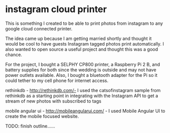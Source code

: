 # instagram cloud printer

This is something I created to be able to print photos from instagram to any google cloud connected printer.

The idea came up because I am getting married shortly and thought it would be cool to have guests Instagram tagged photos print automatically.  I also wanted to open source a useful project and thought this was a good chance.

For the project, I bought a SELPHY CP800 printer, a Raspberry Pi 2 B, and battery supplies for both since the wedding is outside and may not have power outlets available. Also, I bought a bluetooth adapter for the Pi so it could tether to my cell phone for internet access.

rethinkdb - http://rethinkdb.com/- I used the catsofinstagram sample from rethinkdb as a starting point in integrating with the Instagram API to get a stream of new photos with subscribed to tags

mobile angular ui - http://mobileangularui.com/ - I used Mobile Angular UI to create the mobile focused website.

TODO: finish outline......

